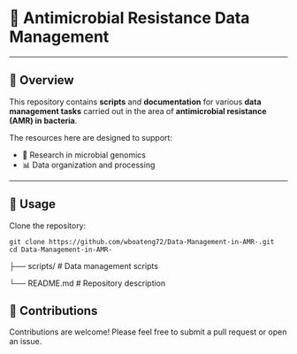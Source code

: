 # 🦠 Antimicrobial Resistance Data Management

---

## 📖 Overview

This repository contains **scripts** and **documentation** for various **data management tasks** carried out in the area of **antimicrobial resistance (AMR) in bacteria**.  

The resources here are designed to support:
- 🔬 Research in microbial genomics  
- 📊 Data organization and processing  

---

## 🚀 Usage

Clone the repository:
```
git clone https://github.com/wboateng72/Data-Management-in-AMR-.git
cd Data-Management-in-AMR-
```

├── scripts/        # Data management scripts

└── README.md       # Repository description

## 🤝 Contributions

Contributions are welcome! Please feel free to submit a pull request or open an issue.
